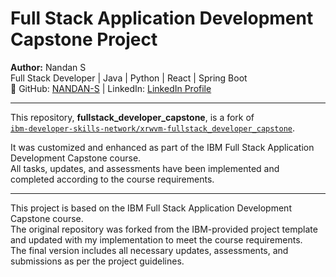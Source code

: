 # Full Stack Application Development Capstone Project

**Author:** Nandan S  
Full Stack Developer | Java | Python | React | Spring Boot  
🔗 GitHub: [NANDAN-S](https://github.com/NANDAN-S-GMIT) | LinkedIn: [LinkedIn Profile](https://www.linkedin.com/in/nandans-devloper/)


---

This repository, **fullstack_developer_capstone**, is a fork of  
[`ibm-developer-skills-network/xrwvm-fullstack_developer_capstone`](https://github.com/ibm-developer-skills-network/xrwvm-fullstack_developer_capstone).

It was customized and enhanced as part of the IBM Full Stack Application Development Capstone course.  
All tasks, updates, and assessments have been implemented and completed according to the course requirements.

---

This project is based on the IBM Full Stack Application Development Capstone course.  
The original repository was forked from the IBM-provided project template and updated with my implementation to meet the course requirements.  
The final version includes all necessary updates, assessments, and submissions as per the project guidelines.
